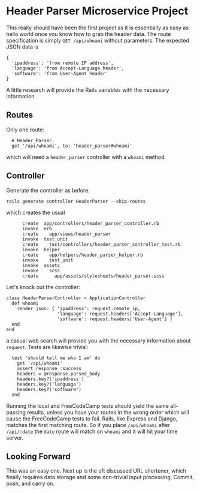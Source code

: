 # Header Parser Microservice Project

This really should have been the first project as it is essentially as easy as hello world once you know how to grab the header data.  The route specification is simply `GET /api/whoami` without parameters.  The expected JSON data is
```
{
  'ipaddress': 'from remote IP address',
  'language': 'from Accept-Language header',
  'software': 'from User-Agent header'
}
```
A little research will provide the Rails variables with the necessary information.

## Routes

Only one route:
```
  # Header Parser.
  get '/api/whoami', to: 'header_parser#whoami'
```
which will need a `header_parser` controller with a `whoami` method.

## Controller

Generate the controller as before:
```
rails generate controller HeaderParser --skip-routes
```
which creates the usual
```
      create  app/controllers/header_parser_controller.rb
      invoke  erb
      create    app/views/header_parser
      invoke  test_unit
      create    test/controllers/header_parser_controller_test.rb
      invoke  helper
      create    app/helpers/header_parser_helper.rb
      invoke    test_unit
      invoke  assets
      invoke    scss
      create      app/assets/stylesheets/header_parser.scss
```
Let's knock out the controller:
```
class HeaderParserController < ApplicationController
  def whoami
    render json: { 'ipaddress': request.remote_ip,
                   'language': request.headers['Accept-Language'],
                   'software': request.headers['User-Agent'] }
  end
end
```
a casual web search will provide you with the necessary information about `request`.  Tests are likewise trivial:
```
  test 'should tell me who I am' do
    get '/api/whoami'
    assert_response :success
    headers = @response.parsed_body
    headers.key?('ipaddress')
    headers.key?('language')
    headers.key?('software')
  end
```
Running the local and FreeCodeCamp tests should yield the same all-passing results, unless you have your routes in the wrong order which will cause the FreeCodeCamp tests to fail. Rails, like Express and Django, matches the first matching route.  So if you place `/api/whoami` after `/api/:date` the `date` route will match on `whoami` and it will hit your time server.

## Looking Forward

This was an easy one.  Next up is the oft discussed URL shortener, which finally requires data storage and some non-trivial input processing.  Commit, push, and carry on.